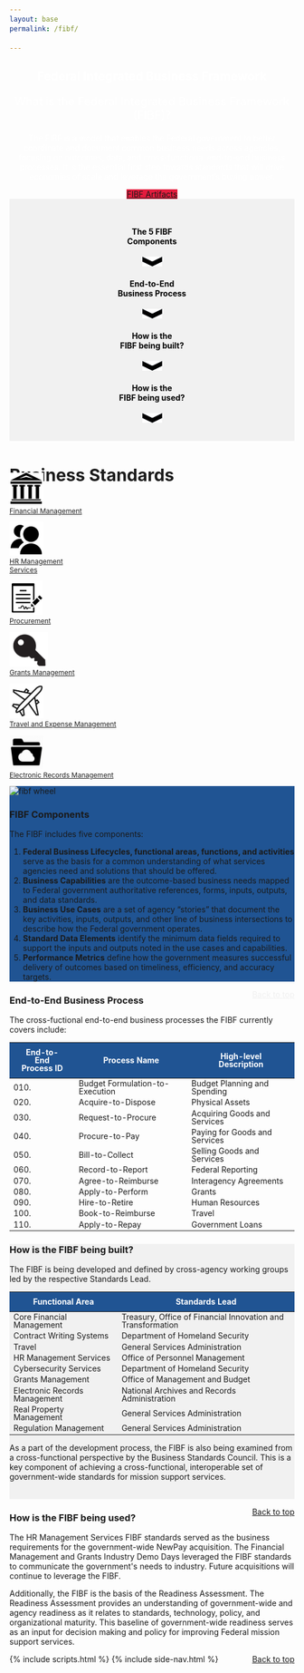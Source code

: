 ```yaml
---
layout: base
permalink: /fibf/

---
```




<section>
    <div class="usa-hero clearfix " style="background-image: url('{{ site.baseurl }}/assets/images/homepage-update-image-2.png');background-repeat:no-repeat">
        <div class="grid-container">
            <div class="usa-width-whole hero-content">
                <center>
                <h1 style="color:white">Federal Integrated Business Framework</h1>
                <p style="color:#ffffff;font-size:20px;">What is the Federal Integrated Business Framework (FIBF)?</p>
                <p style="color:white">The FIBF is a model that enables the Federal government to better coordinate and document common business needs across agencies, focusing on outcomes, data, and cross-functional end-to-end business processes. It is the essential first step towards standards that will drive economies of scale and leverage the government’s buying power. </p>
                <a class="usa-button usa-button-secondary " href="#" style="background-color:#e31c3d">FIBF Artifacts</a>
                </center>
            </div>
        </div>
    </div>
</section>
<section class="usa-section" style="background-color: #f1f1f1; padding-top:30px;padding-bottom:15px">
    <div class="grid-container">
        <div class="grid-row">
            <div class="tablet:grid-col ">
                <center> <a class="hvr-sink" href="#fibf-components" style="text-decoration:none;"><h4 style="color:black">The 5 FIBF<br>Components</h4>
                    <center><p><img src="../assets/images/project-icons/arrow-down.png" alt="The 5 FIBF Components" style="width:35px;"></p></center> </a></center>
            </div>
            <div class="tablet:grid-col border-x ">
                <center><a class=" hvr-sink" href="#end-to-end-business-table" style="text-decoration:none;"><h4 style="color:black">End-to-End<br>Business Process</h4>
                    <center><p><img  src="../assets/images/project-icons/arrow-down.png" alt="End-to-End Business Process" style="width:35px;"></p></center></a></center>
            </div>
            <div class="tablet:grid-col border-x  ">
            <center><a class="hvr-sink" class="grow " href="#fibf-table" style="text-decoration:none;"><h4 style="color:black">How is the<br>FIBF being built?</h4>
                <center><p><img  src="../assets/images/project-icons/arrow-down.png" alt="How is the FIBF being built" style="width:35px;"></p></center></a></center>
        </div>
            <div class="tablet:grid-col  ">
                <center><a class="hvr-sink" class="grow " href="#fibf-being-used" style="text-decoration:none;"><h4 style="color:black">How is the<br>FIBF being used?</h4>
                    <center><p><img  src="../assets/images/project-icons/arrow-down.png" alt="How is the FIBF being used" style="width:35px;"></p></center></a></center>
            </div>
        </div>
    </div>
</section>


<section  id="main-content" class="usa-section padding-top-2" style="margin-bottom: -47px;" >
    <div class="usa-grid">
        <div class="grid-container font-sans-sm">
            <h2 class="text-primary" style="font-size:30px">Business Standards</h2>
        </div>
    </div>
</section>

<section class="usa-section usa-graphic_list" style="padding-top:0;padding-bottom:0;margin-bottom:0;">
    <div class="grid-container">
        <div class="grid-row">

   <div class="tablet:grid-col text-center margin-y-2 ">
                <A class=" hvr-sink" HREF="../fibf-fm">
                    <img src="../assets/images/icon.fm.png" style="width:60px;" alt="Financial Management">
                    <p style="margin-top:0px; font-size: 12px; color: #212121;">Financial Management</p> </a>

   </div>
            <div class="tablet:grid-col text-center margin-y-2">
                <A class=" hvr-sink" HREF="../fibf-hr">
                    <img src="../assets/images/icon.hr.png" style="width:60px;" alt="HR Management Services">
                    <p style="margin-top:0px; font-size: 12px; color: #212121;">HR Management<BR>Services</p>
                </a>
                </div>
            <div class="tablet:grid-col text-center margin-y-2">

   <A class=" hvr-sink" HREF="../fibf-procurement">
                    <img src="../assets/images/icon.procurement.png" style="width:58px;" alt="Procurement">
                    <p style="margin-top:0px; font-size: 12px; color: #212121;">Procurement</p>
                </a>

</div>

<div class="tablet:grid-col text-center margin-y-2">
                <A class=" hvr-sink" HREF="../fibf-gm">
                    <img src="../assets/images/icon.grants.png" style="width:68px;" alt="Grants Management">
                    <p style="margin-top:0px; font-size: 12px; color: #212121;">Grants Management</p>
                </a>
            </div>
            <div class="tablet:grid-col text-center margin-y-2">
                <A class=" hvr-sink" HREF="../fibf-travel">
                    <img src="../assets/images/icon.travel.png" style="width:60px;" alt="Travel and Expense Management">
                    <p style="margin-top:0px; font-size: 12px; color: #212121;">Travel and Expense Management</p>
                </a>
            </div>
            <div class="tablet:grid-col text-center margin-y-2">
                <A class=" hvr-sink" HREF="../fibf-ERM">
                    <img src="../assets/images/icon.ERM.png" style="width:60px;" alt="Electronic Records Management">
                    <p style="margin-top:0px; font-size: 12px; color: #212121;">Electronic Records Management</p>
                </a>
            </div>

 </div>
 </div>

</section>

<section class="usa-section usa-graphic_list " style="background-color: #205493;" id="fibf-components">
    <div class="grid-container">
        <div class="grid-row grid-gap">
            <div class="tablet:grid-col">
                <img src="{{site.baseurl}}/assets/images/fibf/fibf.plain.png" class="fibf-wheel" alt="fibf wheel">
            </div>
            <div class="tablet:grid-col text-base-lightest">
                <h3 >FIBF Components</h3>
                <p >The FIBF includes five components:</p>
                <ol >
                    <li><b>Federal Business Lifecycles, functional areas, functions, and activities</b> serve as the basis for a common understanding of what services agencies need and solutions that should be offered.</li>
                    <li><b>Business Capabilities</b> are the outcome-based business needs mapped to Federal government authoritative references, forms, inputs, outputs, and data standards.</li>
                    <li><b>Business Use Cases</b> are a set of agency “stories” that document the key activities, inputs, outputs, and other line of business intersections to describe how the Federal government operates.</li>
                    <li><b>Standard Data Elements</b>  identify the minimum data fields required to support the inputs and outputs noted in the use cases and capabilities.</li>
                    <li><b>Performance Metrics</b> define how the government measures successful delivery of outcomes based on timeliness, efficiency, and accuracy targets.</li>
                </ol>
                <p class="text-base-lightest"><a style="float: right;color: #f0f0f0; "  href="#top">Back to top</a></p>
            </div>

</div>
    </div>

</section>


<section class="usa-section usa-graphic_list" id="end-to-end-business-table">
    <div class="usa-grid">
        <div class="grid-container font-sans-sm">
            <h3 class="text-primary">End-to-End Business Process</h3>
            <p>The cross-fuctional end-to-end business processes the FIBF currently covers include:</p>
            <table class="usa-table " style="line-height: 1; width: 100%;" aria-label="End to End Process">
<!--                <caption>End to End Process</caption>-->
                <thead >
                <tr >
                    <th  scope="col">End-to-End <br>Process ID</th>
                    <th  scope="col">Process Name</th>
                    <th  scope="col">High-level Description</th>
                </tr>
                </thead>
                <tbody>
                <tr><td>010.</td><td>Budget Formulation-to-Execution</td><td>Budget Planning and Spending</td></tr>

  <tr><td>020.</td><td>Acquire-to-Dispose</td><td>Physical Assets</td></tr>

  <tr><td>030.</td><td>Request-to-Procure</td><td>Acquiring Goods and Services</td></tr>

 <tr><td>040.</td><td>Procure-to-Pay</td><td>Paying for Goods and Services</td></tr>

  <tr><td>050.</td><td>Bill-to-Collect</td><td>Selling Goods and Services</td></tr>

 <tr><td>060.</td><td>Record-to-Report</td><td>Federal Reporting</td></tr>

   <tr><td>070.</td><td>Agree-to-Reimburse</td><td>Interagency Agreements</td></tr>

   <tr><td>080.</td><td>Apply-to-Perform</td><td>Grants</td></tr>

   <tr><td>090.</td><td>Hire-to-Retire</td><td>Human Resources</td></tr>

 <tr><td>100.</td><td>Book-to-Reimburse</td><td>Travel</td></tr>

 <tr><td>110.</td><td>Apply-to-Repay</td><td>Government Loans</td></tr>
                </tbody>
            </table>
        </div>

  </div>

</section>

<section class="usa-section usa-graphic_list " style="background-color: #f1f1f1;" id="fibf-table">
    <div class="usa-grid">
        <div class="grid-container font-sans-sm">
            <h3 class="text-primary">How is the FIBF being built?</h3>
            <p>The FIBF is being developed and defined by cross-agency working groups led by the respective Standards Lead.</p>
            <table class="usa-table " style="line-height: 1; width: 100%;" aria-label="Standards Lead">
<!--                <caption>Standards Lead</caption>-->
                <thead>
                <tr>
                    <th scope="col">Functional Area</th>
                    <th scope="col">Standards Lead</th>
                </tr>
                </thead>
                <tbody>
                <tr><td>Core Financial Management</td><td>Treasury, Office of Financial Innovation and Transformation</td></tr>

 <tr><td>Contract Writing Systems</td><td>Department of Homeland Security</td></tr>

 <tr><td>Travel</td><td>General Services Administration</td></tr>

<tr><td>HR Management Services</td><td>Office of Personnel Management</td></tr>

 <tr><td>Cybersecurity Services</td><td>Department of Homeland Security</td></tr>

  <tr><td>Grants Management</td><td>Office of Management and Budget</td></tr>

 <tr><td>Electronic Records Management</td><td>National Archives and Records Administration</td></tr>

 <tr><td>Real Property Management</td><td>General Services Administration</td></tr>

<tr><td>Regulation Management</td><td>General Services Administration</td></tr>
                </tbody>
            </table>


 <p>As a part of the development process, the FIBF is also being examined from a cross-functional perspective by the Business Standards Council. This is a key component of achieving a cross-functional, interoperable set of government-wide standards for mission support services.</p> <br>

 </div>
        <p ><a class="text-primary" style="float: right; "  href="#top">Back to top</a></p>
    </div>

</section>


<section class="usa-section usa-graphic_list" id="fibf-being-used">
    <div class="usa-grid">
        <div class="grid-container font-sans-sm">
            <h3 class="text-primary">How is the FIBF being used?</h3>
            <p>The HR Management Services FIBF standards served as the business requirements for the government-wide NewPay acquisition. The Financial Management and Grants Industry Demo Days leveraged the FIBF standards to communicate the government's needs to industry. Future acquisitions will continue to leverage the FIBF.</p>
            <p>Additionally, the FIBF is the basis of the Readiness Assessment. The Readiness Assessment provides an understanding of government-wide and agency readiness as it relates to standards, technology, policy, and organizational maturity. This baseline of government-wide readiness serves as an input for decision making and policy for improving Federal mission support services.</p>
        </div>
        <p ><a class="text-primary" style="float: right; "  href="#top">Back to top</a></p>
    </div>
</section>
<div class="grid-container font-sans-sm">
{% include scripts.html %}
{% include side-nav.html %}
</div>


<style>
    .usa-table thead th, .usa-prose > table thead th, .usa-table thead td, .usa-prose > table thead td {
    background-color: #205493;
    color: white;
    padding: 10px 20px;
}
</style>